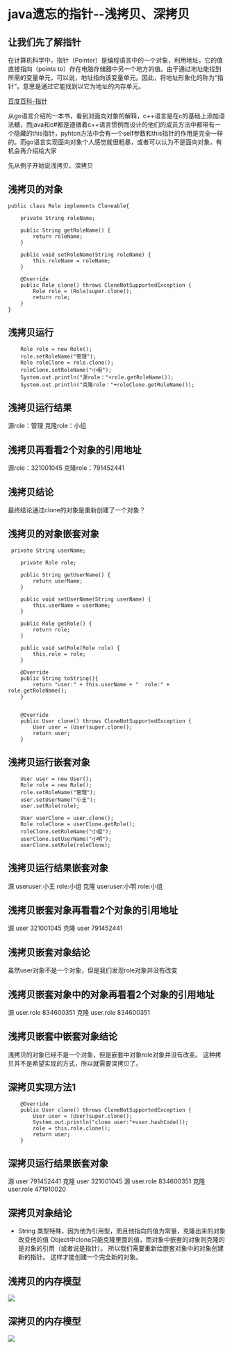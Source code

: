 # java遗忘的指针--浅拷贝、深拷贝

## 让我们先了解指针

在计算机科学中，指针（Pointer）是编程语言中的一个对象，利用地址，它的值直接指向（points to）存在电脑存储器中另一个地方的值。由于通过地址能找到所需的变量单元，可以说，地址指向该变量单元。因此，将地址形象化的称为“指针”。意思是通过它能找到以它为地址的内存单元。

[百度百科-指针](https://baike.baidu.com/item/%E8%81%9A%E9%9B%86%E7%B4%A2%E5%BC%95/11041381?fr=aladdin)

从go语言介绍的一本书，看到对面向对象的解释，c++语言是在c的基础上添加语法糖，而java和c#都是遵循着c++语言惯例而设计的他们的成员方法中都带有一个隐藏的this指针，pyhton方法中会有一个self参数和this指针的作用是完全一样的。而go语言实现面向对象个人感觉就很粗暴，或者可以认为不是面向对象，有机会再介绍给大家

先从例子开始说浅拷贝、深拷贝


## 浅拷贝的对象
```
public class Role implements Cloneable{

    private String roleName;

    public String getRoleName() {
        return roleName;
    }

    public void setRoleName(String roleName) {
        this.roleName = roleName;
    }

    @Override
    public Role clone() throws CloneNotSupportedException {
        Role role = (Role)super.clone();
        return role;
    }
}
```
## 浅拷贝运行
```
    Role role = new Role();
    role.setRoleName("管理");
    Role roleClone = role.clone();
    roleClone.setRoleName("小组");
    System.out.println("源role："+role.getRoleName());
    System.out.println("克隆role："+roleClone.getRoleName());
```
## 浅拷贝运行结果
源role：管理
克隆role：小组
## 浅拷贝再看看2个对象的引用地址
源role：321001045
克隆role：791452441
## 浅拷贝结论
最终结论通过clone的对象是重新创建了一个对象？


## 浅拷贝的对象嵌套对象
```
 private String userName;

    private Role role;

    public String getUserName() {
        return userName;
    }

    public void setUserName(String userName) {
        this.userName = userName;
    }

    public Role getRole() {
        return role;
    }

    public void setRole(Role role) {
        this.role = role;
    }

    @Override
    public String toString(){
        return "user:" + this.userName + "  role:" + role.getRoleName();
    }


    @Override
    public User clone() throws CloneNotSupportedException {
        User user = (User)super.clone();
        return user;
    }
```
## 浅拷贝运行嵌套对象
```
    User user = new User();
    Role role = new Role();
    role.setRoleName("管理");
    user.setUserName("小王");
    user.setRole(role);

    User userClone = user.clone();
    Role roleClone = userClone.getRole();
    roleClone.setRoleName("小组");
    userClone.setUserName("小明");
    userClone.setRole(roleClone);
```
## 浅拷贝运行结果嵌套对象
源 useruser:小王  role:小组
克隆 useruser:小明  role:小组
## 浅拷贝嵌套对象再看看2个对象的引用地址
源 user 321001045
克隆 user 791452441

## 浅拷贝嵌套对象结论
虽然user对象不是一个对象，但是我们发现role对象并没有改变

## 浅拷贝嵌套对象中的对象再看看2个对象的引用地址
源 user.role 834600351
克隆 user.role 834600351

## 浅拷贝嵌套中嵌套对象结论
浅拷贝的对象已经不是一个对象，但是嵌套中对象role对象并没有改变。
这种拷贝并不是希望实现的方式，所以就需要深拷贝了。

## 深拷贝实现方法1
```
    @Override
    public User clone() throws CloneNotSupportedException {
        User user = (User)super.clone();
        System.out.println("clone user:"+user.hashCode());
        role = this.role.clone();
        return user;
    }
```
## 深拷贝运行结果嵌套对象
源 user 791452441
克隆 user 321001045
源 user.role 834600351
克隆 user.role 471910020
## 深拷贝对象结论
- String 类型特殊，因为他为引用型，而且他指向的值为常量，克隆出来的对象改变他的值
Object中clone只能克隆里面的值，而对象中嵌套的对象则克隆的是对象的引用（或者说是指针）。
所以我们需要重新给嵌套对象中的对象创建新的指针。
这样才能创建一个完全新的对象。

## 浅拷贝的内存模型
![](/img/浅拷贝深拷贝/浅拷贝.jpg )


## 深拷贝的内存模型
![](/img/浅拷贝深拷贝/深拷贝.jpg )








